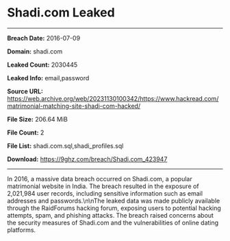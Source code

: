 # Shadi.com Leaked

------------
**Breach Date:** 2016-07-09

**Domain:** shadi.com

**Leaked Count:** 2030445

**Leaked Info:** email,password

**Source URL:** https://web.archive.org/web/20231130100342/https://www.hackread.com/matrimonial-matching-site-shadi-com-hacked/

**File Size:** 206.64 MiB

**File Count:** 2

**File List:** shadi.com.sql,shadi_profiles.sql

**Download:** https://9ghz.com/breach/Shadi.com_423947

------------
In 2016, a massive data breach occurred on Shadi.com, a popular matrimonial website in India. The breach resulted in the exposure of 2,021,984 user records, including sensitive information such as email addresses and passwords.\n\nThe leaked data was made publicly available through the RaidForums hacking forum, exposing users to potential hacking attempts, spam, and phishing attacks. The breach raised concerns about the security measures of Shadi.com and the vulnerabilities of online dating platforms.
